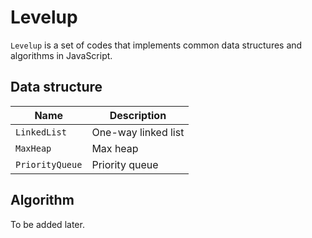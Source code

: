 
# Levelup

`Levelup` is a set of codes that implements common data structures and algorithms in JavaScript.

## Data structure

| Name | Description |
| - | - |
| `LinkedList` | One-way linked list |
| `MaxHeap` | Max heap |
| `PriorityQueue` | Priority queue |

## Algorithm

To be added later.
